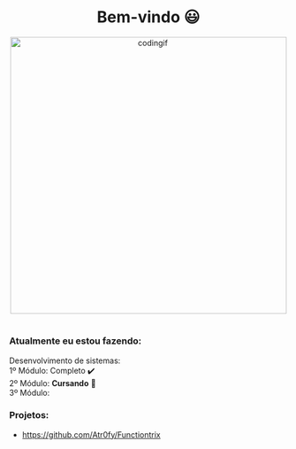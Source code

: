 <h1 align="center">Bem-vindo 😃</h1>

<p align="center"><img alt="codingif" width="500" src="https://media0.giphy.com/media/v1.Y2lkPTc5MGI3NjExOXd1OXpmMGh6ZnZnOWkxcWVsZnd6NmMxeHA3cGNheWxoMGZnYzV5dyZlcD12MV9pbnRlcm5hbF9naWZfYnlfaWQmY3Q9Zw/26tn33aiTi1jkl6H6/giphy.webp"></p>
<h1>
<h3 align="left">Atualmente eu estou fazendo:</h3>

Desenvolvimento de sistemas:
<br>
1º Módulo: Completo ✔️ <br>
2º Módulo: **Cursando**  :green_book: <br>
3º Módulo: 

<h3 align="left">Projetos:</h3>

- https://github.com/Atr0fy/Functiontrix
